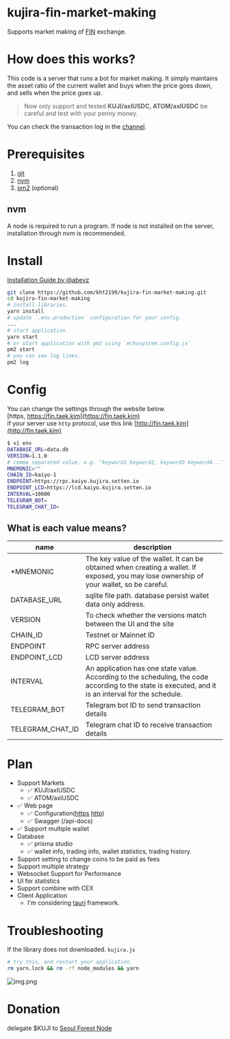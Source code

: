 # kujira-fin-market-making
Supports market making of [FIN](https://fin.kujira.app/) exchange.

# How does this works?
This code is a server that runs a bot for market making. 
It simply maintains the asset ratio of the current wallet and buys when the price goes down,
and sells when the price goes up.  

> Now only support and tested **KUJI/axlUSDC, ATOM/axlUSDC** be careful and test with your penny money. 

You can check the transaction log in the [channel](https://t.me/GreenWhaleKujira).

# Prerequisites
1. [git](https://git-scm.com/downloads)
2. [nvm](https://github.com/nvm-sh/nvm#installing-and-updating)
3. [pm2](https://www.npmjs.com/package/pm2) (optional)

## nvm
A node is required to run a program. 
If node is not installed on the server, installation through nvm is recommended.

# Install
[Installation Guide by @abevz](https://github.com/abevz/kujirabot/blob/main/kujirabot.md)
```bash
git clone https://github.com/kht2199/kujira-fin-market-making.git
cd kujira-fin-market-making
# install libraries.
yarn install
# update `.env.production` configuration for your config.
...
# start application.
yarn start
# or start application with pm2 using `echosystem.config.js`
pm2 start
# you can see log lines.
pm2 log
```

# Config
You can change the settings through the website below.   
[https, https://fin.taek.kim](https://fin.taek.kim)  
if your server use `http` protocol, use this link [http://fin.taek.kim](http://fin.taek.kim)
```bash
$ vi env
DATABASE_URL=data.db
VERSION=1.1.0
# comma separated value. e.g. "keyword1 keyword2, keyword3 keyword4..."
MNEMONIC=""
CHAIN_ID=kaiyo-1
ENDPOINT=https://rpc.kaiyo.kujira.setten.io
ENDPOINT_LCD=https://lcd.kaiyo.kujira.setten.io
INTERVAL=10000
TELEGRAM_BOT=
TELEGRAM_CHAT_ID=
```

## What is each value means?
| name             | description                                                                                                                                           |
|------------------|-------------------------------------------------------------------------------------------------------------------------------------------------------|
| *MNEMONIC        | The key value of the wallet. It can be obtained when creating a wallet. If exposed, you may lose ownership of your wallet, so be careful.             |
| DATABASE_URL     | sqlite file path. database persist wallet data only address.                                                                                          |
| VERSION          | To check whether the versions match between the UI and the site                                                                                       |
| CHAIN_ID         | Testnet or Mainnet ID                                                                                                                                 |
| ENDPOINT         | RPC server address                                                                                                                                    |
| ENDPOINT_LCD     | LCD server address                                                                                                                                    |
| INTERVAL         | An application has one state value. According to the scheduling, the code according to the state is executed, and it is an interval for the schedule. |
| TELEGRAM_BOT     | Telegram bot ID to send transaction details                                                                                                           |
| TELEGRAM_CHAT_ID | Telegram chat ID to receive transaction details                                                                                                       |

# Plan
- Support Markets
  - ✅ KUJI/axlUSDC
  - ✅ ATOM/axlUSDC
- ✅ Web page
  - ✅ Configuration([https](https://fin.taek.kim/market-making) [http](http://fin.taek.kim/market-making))
  - ✅ Swagger (/api-docs)
- ✅ Support multiple wallet
- Database
  - ✅ prisma studio
  - ✅ wallet info, trading info, wallet statistics, trading history.
- Support setting to change coins to be paid as fees
- Support multiple strategy
- Websocket Support for Performance
- UI for statistics
- Support combine with CEX
- Client Application
  - I'm considering [tauri](https://tauri.app/) framework.

# Troubleshooting
If the library does not downloaded. `kujira.js`
```bash
# try this, and restart your application.
rm yarn.lock && rm -rf node_modules && yarn
```
![img.png](https://cdn.discordapp.com/attachments/1001151256863191071/1001416928721641593/Screenshot_2022-07-26_at_5.12.21_PM.png)


# Donation
delegate $KUJI to [Seoul Forest Node](https://blue.kujira.app/stake/kujiravaloper1ewcnz9w06u0xpqh9varg87rwnu4hy763uuxz6t)  
